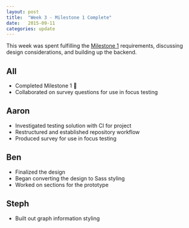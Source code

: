 ```yaml
---
layout: post
title:  "Week 3 - Milestone 1 Complete"
date:   2015-09-11
categories: update
---
```


This week was spent fulfilling the [Milestone 1](https://github.com/gitrit/pending/wiki/Project-Roadmap) requirements, discussing design considerations, and building up the backend. 

## All
* Completed Milestone 1 :confetti_ball:
* Collaborated on survey questions for use in focus testing

## Aaron
* Investigated testing solution with CI for project
* Restructured and established repository workflow
* Produced survey for use in focus testing

## Ben
* Finalized the design
* Began converting the design to Sass styling
* Worked on sections for the prototype

## Steph
* Built out graph information styling
